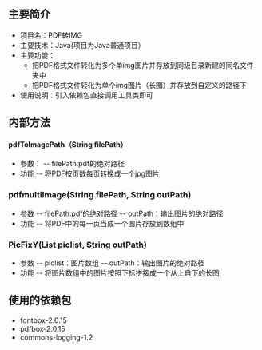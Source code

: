 
## 主要简介
 - 项目名：PDF转IMG
 - 主要技术：Java(项目为Java普通项目）  
 - 主要功能：  
    - 把PDF格式文件转化为多个单img图片并存放到同级目录新建的同名文件夹中
    - 把PDF格式文件转化为单个img图片（长图）并存放到自定义的路径下
 - 使用说明：引入依赖包直接调用工具类即可  
## 内部方法
#### pdfToImagePath（String filePath）
- 参数：
-- filePath:pdf的绝对路径
- 功能
-- 将PDF按页数每页转换成一个jpg图片
### pdfmultiImage(String filePath, String outPath)
- 参数 
-- filePath:pdf的绝对路径
-- outPath：输出图片的绝对路径
- 功能
-- 将PDF中的每一页当成一个图片存放到数组中
### PicFixY(List<BufferedImage> piclist, String outPath)
- 参数
-- piclist：图片数组
-- outPath：输出图片的绝对路径
- 功能
-- 将图片数组中的图片按照下标拼接成一个从上自下的长图
## 使用的依赖包  
 - fontbox-2.0.15  
 - pdfbox-2.0.15  
 - commons-logging-1.2